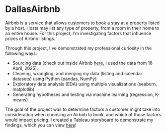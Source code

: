 # DallasAirbnb

Airbnb is a service that allows customers to book a stay at a property listed by a host. Hosts may list any type of property, from a room in their home to an entire house. For this project, I'm investigating factors that influence prices of Airbnb listings.

Through this project, I've demonstrated my professional curiosity in the following ways:
* Sourcing data (check out Inside Airbnb [here](https://insideairbnb.com/get-the-data/), I used the data from 16 April, 2025).
* Cleaning, wrangling, and merging my data (listing and calendar datasets) using Python (pandas, NumPy)
* Exploratory data analysis (EDA) using multiple visualizations (seaborn, matplotlib)
* Generating hypotheses and testing via machine learning (regression, K-means)

The goal of the project was to determine factors a customer might take into consideration when choosing an Airbnb to book, and which of those factors would impact pricing. I created a Tableau storyboard to demonstrate my findings, which you can view [here](https://public.tableau.com/shared/QMPMBX249?:display_count=n&:origin=viz_share_link)!
